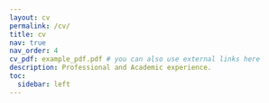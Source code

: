 ```yaml
---
layout: cv
permalink: /cv/
title: cv
nav: true
nav_order: 4
cv_pdf: example_pdf.pdf # you can also use external links here
description: Professional and Academic experience.
toc:
  sidebar: left
---
```

